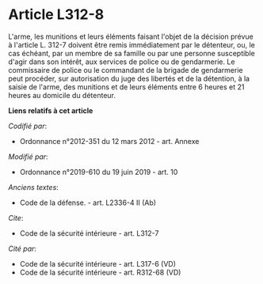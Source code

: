 # Article L312-8

L'arme, les munitions et leurs éléments faisant l'objet de la décision prévue à l'article L. 312-7 doivent être remis
immédiatement par le détenteur, ou, le cas échéant, par un membre de sa famille ou par une personne susceptible d'agir dans
son intérêt, aux services de police ou de gendarmerie. Le commissaire de police ou le commandant de la brigade de gendarmerie
peut procéder, sur autorisation du juge des libertés et de la détention, à la saisie de l'arme, des munitions et de leurs
éléments entre 6 heures et 21 heures au domicile du détenteur.

**Liens relatifs à cet article**

_Codifié par_:

  - Ordonnance n°2012-351 du 12 mars 2012 - art. Annexe

_Modifié par_:

  - Ordonnance n°2019-610 du 19 juin 2019 - art. 10

_Anciens textes_:

  - Code de la défense. - art. L2336-4 II (Ab)

_Cite_:

  - Code de la sécurité intérieure - art. L312-7

_Cité par_:

  - Code de la sécurité intérieure - art. L317-6 (VD)
  - Code de la sécurité intérieure - art. R312-68 (VD)
